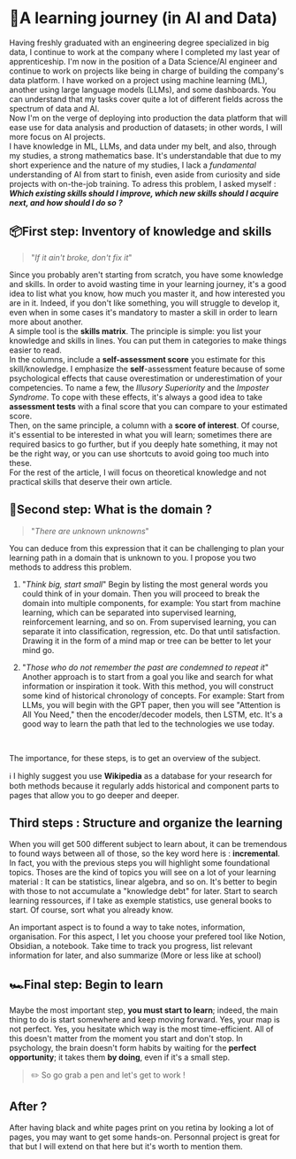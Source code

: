 # :compass:A learning journey (in AI and Data)

Having freshly graduated with an engineering degree specialized in big data, I continue to work at the company where I completed my last year of apprenticeship. I'm now in the position of a Data Science/AI engineer and continue to work on projects like being in charge of building the company's data platform. I have worked on a project using machine learning (ML), another using large language models (LLMs), and some dashboards. You can understand that my tasks cover quite a lot of different fields across the spectrum of data and AI.
</br>
Now I'm on the verge of deploying into production the data platform that will ease use for data analysis and production of datasets; in other words, I will more focus on AI projects.
</br>
I have knowledge in ML, LLMs, and data under my belt, and also, through my studies, a strong mathematics base. It's understandable that due to my short experience and the nature of my studies, I lack a *fundamental* understanding of AI from start to finish, even aside from curiosity and side projects with on-the-job training. To adress this problem, I asked myself :
</br>
***Which existing skills should I improve, which new skills should I acquire next, and how should I do so ?***

## :package:First step: Inventory of knowledge and skills 

>"*If it ain't broke, don't fix it*"

Since you probably aren't starting from scratch, you have some knowledge and skills. In order to avoid wasting time in your learning journey, it's a good idea to list what you know, how much you master it, and how interested you are in it. Indeed, if you don't like something, you will struggle to develop it, even when in some cases it's mandatory to master a skill in order to learn more about another.
</br>
A simple tool is the **skills matrix**. The principle is simple: you list your knowledge and skills in lines. You can put them in categories to make things easier to read.
</br>
In the columns, include a **self-assessment score** you estimate for this skill/knowledge. I emphasize the **self**-assessment feature because of some psychological effects that cause overestimation or underestimation of your competencies. To name a few, the *Illusory Superiority* and the *Imposter Syndrome*. To cope with these effects, it's always a good idea to take **assessment tests** with a final score that you can compare to your estimated score.
</br>
Then, on the same principle, a column with a **score of interest**. Of course, it's essential to be interested in what you will learn; sometimes there are required basics to go further, but if you deeply hate something, it may not be the right way, or you can use shortcuts to avoid going too much into these.
</br>
For the rest of the article, I will focus on theoretical knowledge and not practical skills that deserve their own article.

## :thinking:Second step: What is the domain ?

>"*There are unknown unknowns*"

You can deduce from this expression that it can be challenging to plan your learning path in a domain that is unknown to you.
I propose you two methods to address this problem.

1. "*Think big, start small*"
Begin by listing the most general words you could think of in your domain. Then you will proceed to break the domain into multiple components, for example:
You start from machine learning, which can be separated into supervised learning, reinforcement learning, and so on.
From supervised learning, you can separate it into classification, regression, etc.
Do that until satisfaction. Drawing it in the form of a mind map or tree can be better to let your mind go.

2. "*Those who do not remember the past are condemned to repeat it*"
Another approach is to start from a goal you like and search for what information or inspiration it took. With this method, you will construct some kind of historical chronology of concepts.
For example: Start from LLMs, you will begin with the GPT paper, then you will see "Attention is All You Need," then the encoder/decoder models, then LSTM, etc.
It's a good way to learn the path that led to the technologies we use today.
</br>

The importance, for these steps, is to get an overview of the subject.

:information_source: I highly suggest you use **Wikipedia** as a database for your research for both methods because it regularly adds historical and component parts to pages that allow you to go deeper and deeper.

## Third steps : Structure and organize the learning

When you will get 500 different subject to learn about, it can be tremendous to found ways between all of those, so the key word here is : **incremental**. In fact, you with the previous steps you will highlight some foundational topics. Thoses are the kind of topics you will see on a lot of your learning material : It can be statistics, linear algebra, and so on. It's better to begin with those to not accumulate a "knowledge debt" for later. Start to search learning ressources, if I take as exemple statistics, use general books to start. Of course, sort what you already know.

An important aspect is to found a way to take notes, information, organisation. For this aspect, I let you choose your prefered tool like Notion, Obsidian, a notebook. Take time to track you progress, list relevant information for later, and also summarize (More or less like at school)

## :racing_car:Final step: Begin to learn


Maybe the most important step, **you must start to learn**; indeed, the main thing to do is start somewhere and keep moving forward.
Yes, your map is not perfect. Yes, you hesitate which way is the most time-efficient.
All of this doesn't matter from the moment you start and don't stop.
In psychology, the brain doesn't form habits by waiting for the **perfect opportunity**; it takes them **by doing**, even if it's a small step.
</br>

>:pencil2: So go grab a pen and let's get to work !

## After ?

After having black and white pages print on you retina by looking a lot of pages, you may want to get some hands-on. Personnal project is great for that but I will extend on that here but it's worth to mention them.